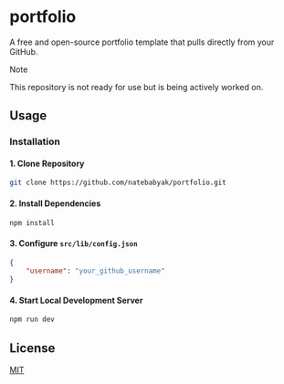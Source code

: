# portfolio

A free and open-source portfolio template that pulls directly from your GitHub.

> [!NOTE]
> This repository is not ready for use but is being actively worked on.

## Usage

### Installation

#### 1. Clone Repository

```sh
git clone https://github.com/natebabyak/portfolio.git
```

#### 2. Install Dependencies

```sh
npm install
```

#### 3. Configure `src/lib/config.json`

```json
{
	"username": "your_github_username"
}
```

#### 4. Start Local Development Server

```sh
npm run dev
```

## License

[MIT](https://github.com/natebabyak/portfolio/blob/main/LICENSE.txt)
